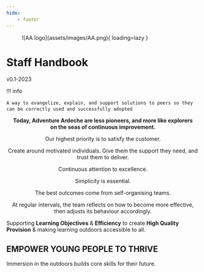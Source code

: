 ```yaml
---
hide:
    - footer
---
```


<figure markdown>
![AA logo](assets/images/AA.png){ loading=lazy }
</figure>

# Staff Handbook

v0.1-2023

!!! info

    A way to evangelize, explain, and support solutions to peers so they can be correctly used and successfully adopted

<div style="text-align:center">

**Today, Adventure Ardeche are less pioneers, and more like explorers on the seas of continuous improvement.**<br>

Our highest priority is to satisfy the customer.<br>

Create around motivated individuals. Give them the support they need, and trust them to deliver.<br>

Continuous attention to excellence.<br>

Simplicity is essential.<br>

The best outcomes come from self-organising teams.<br>

At regular intervals, the team reflects on how to become more effective, then adjusts its behaviour accordingly.
</div>

Supporting **Learning Objectives** & **Efficiency** to create **High Quality Provision** & making learning outdoors accessible to all.

## EMPOWER YOUNG PEOPLE TO THRIVE

Immersion in the outdoors builds core skills for their future.

